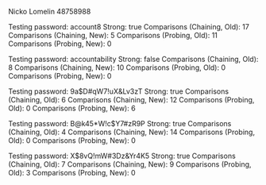 Nicko Lomelin 48758988


Testing password: account8
Strong: true
Comparisons (Chaining, Old): 17
Comparisons (Chaining, New): 5
Comparisons (Probing, Old): 11
Comparisons (Probing, New): 0

Testing password: accountability
Strong: false
Comparisons (Chaining, Old): 8
Comparisons (Chaining, New): 10
Comparisons (Probing, Old): 0
Comparisons (Probing, New): 0

Testing password: 9a$D#qW7!uX&Lv3zT
Strong: true
Comparisons (Chaining, Old): 6
Comparisons (Chaining, New): 12
Comparisons (Probing, Old): 0
Comparisons (Probing, New): 6

Testing password: B@k45*W!c$Y7#zR9P
Strong: true
Comparisons (Chaining, Old): 4
Comparisons (Chaining, New): 14
Comparisons (Probing, Old): 0
Comparisons (Probing, New): 0

Testing password: X$8vQ!mW#3Dz&Yr4K5
Strong: true
Comparisons (Chaining, Old): 7
Comparisons (Chaining, New): 9
Comparisons (Probing, Old): 3
Comparisons (Probing, New): 0
